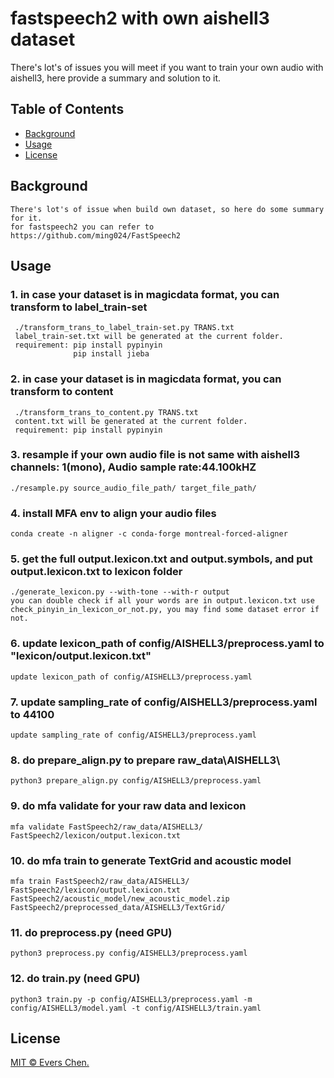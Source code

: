 # fastspeech2 with own aishell3 dataset

There's lot's of issues you will meet if you want to train your own audio with aishell3, here provide a summary and solution to it. 


## Table of Contents

- [Background](#background)
- [Usage](#usage)
- [License](#license)




## Background
```
There's lot's of issue when build own dataset, so here do some summary for it.
for fastspeech2 you can refer to https://github.com/ming024/FastSpeech2
```


## Usage

### 1. in case your dataset is in magicdata format, you can transform to label_train-set
```
 ./transform_trans_to_label_train-set.py TRANS.txt  
 label_train-set.txt will be generated at the current folder.  
 requirement: pip install pypinyin
              pip install jieba
```	

### 2. in case your dataset is in magicdata format, you can transform to content
```
 ./transform_trans_to_content.py TRANS.txt  
 content.txt will be generated at the current folder.  
 requirement: pip install pypinyin
```


### 3. resample if your own audio file is not same with aishell3 channels: 1(mono), Audio sample rate:44.100kHZ
```
./resample.py source_audio_file_path/ target_file_path/
```	

### 4. install MFA env to align your audio files
```
conda create -n aligner -c conda-forge montreal-forced-aligner
```	

### 5. get the full output.lexicon.txt and output.symbols, and put output.lexicon.txt to lexicon folder
```
./generate_lexicon.py --with-tone --with-r output
you can double check if all your words are in output.lexicon.txt use check_pinyin_in_lexicon_or_not.py, you may find some dataset error if not.
```	

### 6. update lexicon_path of config/AISHELL3/preprocess.yaml to "lexicon/output.lexicon.txt"
```
update lexicon_path of config/AISHELL3/preprocess.yaml
```	

### 7. update sampling_rate of config/AISHELL3/preprocess.yaml to 44100
```
update sampling_rate of config/AISHELL3/preprocess.yaml
```	

### 8. do prepare_align.py to prepare raw_data\AISHELL3\
```
python3 prepare_align.py config/AISHELL3/preprocess.yaml 
```	

### 9. do mfa validate for your raw data and lexicon
```
mfa validate FastSpeech2/raw_data/AISHELL3/ FastSpeech2/lexicon/output.lexicon.txt
```	

### 10. do mfa train to generate TextGrid and acoustic model
```
mfa train FastSpeech2/raw_data/AISHELL3/ FastSpeech2/lexicon/output.lexicon.txt FastSpeech2/acoustic_model/new_acoustic_model.zip FastSpeech2/preprocessed_data/AISHELL3/TextGrid/
```	

### 11. do preprocess.py (need GPU)
```
python3 preprocess.py config/AISHELL3/preprocess.yaml
```	

### 12. do train.py (need GPU)
```
python3 train.py -p config/AISHELL3/preprocess.yaml -m config/AISHELL3/model.yaml -t config/AISHELL3/train.yaml
```	



## License

[MIT © Evers Chen.](LICENSE)
